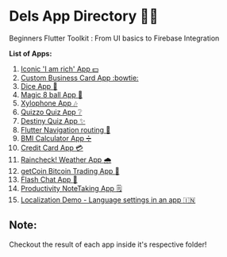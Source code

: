 # Dels App Directory :iphone::cowboy_hat_face:
Beginners Flutter Toolkit : From UI basics to Firebase Integration

**List of Apps:**

1.  [Iconic 'I am rich' App :dollar:](i_am_rich)
2.  [Custom Business Card App :bowtie:](mi_card_flutter)
3.  [Dice App :game_die:](dice)
4.  [Magic 8 ball App :8ball:](magic-8-ball)
5.  [Xylophone App :notes:](xylophone)
6.  [Quizzo Quiz App :grey_question:](quizzler)
7.  [Destiny Quiz App :sparkles:](destiny)
8.  [Flutter Navigation routing :compass:](Navigation-Practice)
9.  [BMI Calculator App :heavy_division_sign:](BmiCalci)
10. [Credit Card App :credit_card:](kasharedemo)
11. [Raincheck! Weather App :cloud_with_rain:](rain_check)
12. [getCoin Bitcoin Trading App :currency_exchange:](getcoin)
13. [Flash Chat App :speech_balloon:](flash)
14. [Productivity NoteTaking App :spiral_notepad:](productivity)
15. [Localization Demo - Language settings in an app :india:	](locale_demo)

## Note: 
Checkout the result of each app inside it's respective folder!
